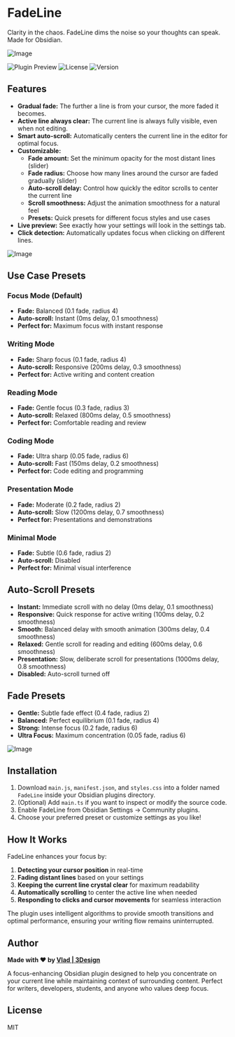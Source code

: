 # FadeLine

Clarity in the chaos. FadeLine dims the noise so your thoughts can speak. Made for Obsidian.

![Image](https://github.com/user-attachments/assets/c484b09c-5cb9-41a7-8d4a-32e3a2f3ae85)

![Plugin Preview](https://img.shields.io/badge/Obsidian-Plugin-purple) ![License](https://img.shields.io/badge/License-MIT-green) ![Version](https://img.shields.io/badge/Version-1.1.0-blue)


## Features

- **Gradual fade:** The further a line is from your cursor, the more faded it becomes.
- **Active line always clear:** The current line is always fully visible, even when not editing.
- **Smart auto-scroll:** Automatically centers the current line in the editor for optimal focus.
- **Customizable:**
  - **Fade amount:** Set the minimum opacity for the most distant lines (slider)
  - **Fade radius:** Choose how many lines around the cursor are faded gradually (slider)
  - **Auto-scroll delay:** Control how quickly the editor scrolls to center the current line
  - **Scroll smoothness:** Adjust the animation smoothness for a natural feel
  - **Presets:** Quick presets for different focus styles and use cases
- **Live preview:** See exactly how your settings will look in the settings tab.
- **Click detection:** Automatically updates focus when clicking on different lines.

![Image](https://github.com/user-attachments/assets/e7bc525e-23a1-485e-92a6-0c1bb3f7331f)

## Use Case Presets

### **Focus Mode (Default)**
- **Fade:** Balanced (0.1 fade, radius 4)
- **Auto-scroll:** Instant (0ms delay, 0.1 smoothness)
- **Perfect for:** Maximum focus with instant response

### **Writing Mode**
- **Fade:** Sharp focus (0.1 fade, radius 4)
- **Auto-scroll:** Responsive (200ms delay, 0.3 smoothness)
- **Perfect for:** Active writing and content creation

### **Reading Mode**
- **Fade:** Gentle focus (0.3 fade, radius 3)
- **Auto-scroll:** Relaxed (800ms delay, 0.5 smoothness)
- **Perfect for:** Comfortable reading and review

### **Coding Mode**
- **Fade:** Ultra sharp (0.05 fade, radius 6)
- **Auto-scroll:** Fast (150ms delay, 0.2 smoothness)
- **Perfect for:** Code editing and programming

### **Presentation Mode**
- **Fade:** Moderate (0.2 fade, radius 2)
- **Auto-scroll:** Slow (1200ms delay, 0.7 smoothness)
- **Perfect for:** Presentations and demonstrations

### **Minimal Mode**
- **Fade:** Subtle (0.6 fade, radius 2)
- **Auto-scroll:** Disabled
- **Perfect for:** Minimal visual interference

## Auto-Scroll Presets

- **Instant:** Immediate scroll with no delay (0ms delay, 0.1 smoothness)
- **Responsive:** Quick response for active writing (100ms delay, 0.2 smoothness)
- **Smooth:** Balanced delay with smooth animation (300ms delay, 0.4 smoothness)
- **Relaxed:** Gentle scroll for reading and editing (600ms delay, 0.6 smoothness)
- **Presentation:** Slow, deliberate scroll for presentations (1000ms delay, 0.8 smoothness)
- **Disabled:** Auto-scroll turned off

## Fade Presets

- **Gentle:** Subtle fade effect (0.4 fade, radius 2)
- **Balanced:** Perfect equilibrium (0.1 fade, radius 4)
- **Strong:** Intense focus (0.2 fade, radius 6)
- **Ultra Focus:** Maximum concentration (0.05 fade, radius 6)

![Image](https://github.com/user-attachments/assets/8f3f3805-3c9f-4710-9d9c-70ab02db8655)

## Installation
1. Download `main.js`, `manifest.json`, and `styles.css` into a folder named `FadeLine` inside your Obsidian plugins directory.
2. (Optional) Add `main.ts` if you want to inspect or modify the source code.
3. Enable FadeLine from Obsidian Settings → Community plugins.
4. Choose your preferred preset or customize settings as you like!

## How It Works

FadeLine enhances your focus by:
1. **Detecting your cursor position** in real-time
2. **Fading distant lines** based on your settings
3. **Keeping the current line crystal clear** for maximum readability
4. **Automatically scrolling** to center the active line when needed
5. **Responding to clicks and cursor movements** for seamless interaction

The plugin uses intelligent algorithms to provide smooth transitions and optimal performance, ensuring your writing flow remains uninterrupted.

## Author
**Made with ❤️ by [Vlad | 3Design](https://github.com/Vlad3Design)**

A focus-enhancing Obsidian plugin designed to help you concentrate on your current line while maintaining context of surrounding content. Perfect for writers, developers, students, and anyone who values deep focus.

## License
MIT 
